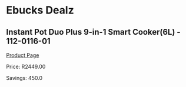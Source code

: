 
# Ebucks Dealz
## Instant Pot Duo Plus 9-in-1 Smart Cooker(6L) - 112-0116-01
[Product Page](https://www.ebucks.com/web/shop/productSelected.do?prodId=1170700533&catId=704983235)

Price: R2449.00

Savings: 450.0


	